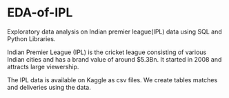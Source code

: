 # EDA-of-IPL
Exploratory data analysis on Indian premier league(IPL) data using SQL and Python Libraries.

Indian Premier League (IPL) is the cricket league consisting of various Indian cities and has a brand value of around $5.3Bn. It started in 2008 and attracts large viewership.

The IPL data is available on Kaggle as csv files. We create tables matches and deliveries using the data.
